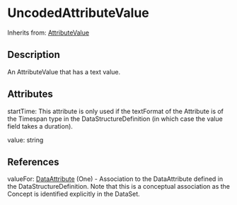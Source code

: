 
# UncodedAttributeValue

Inherits from: [AttributeValue](AttributeValue.md)



## Description

An AttributeValue that has a text value.


## Attributes

startTime: This attribute is only used if the textFormat of the Attribute is of the Timespan type in the DataStructureDefinition (in which case the value field takes a duration).

value: string



## References

valueFor: [DataAttribute](DataAttribute.md) (One) - Association to the DataAttribute defined in the DataStructureDefinition. Note that this is a conceptual association as the Concept is identified explicitly in the DataSet.




